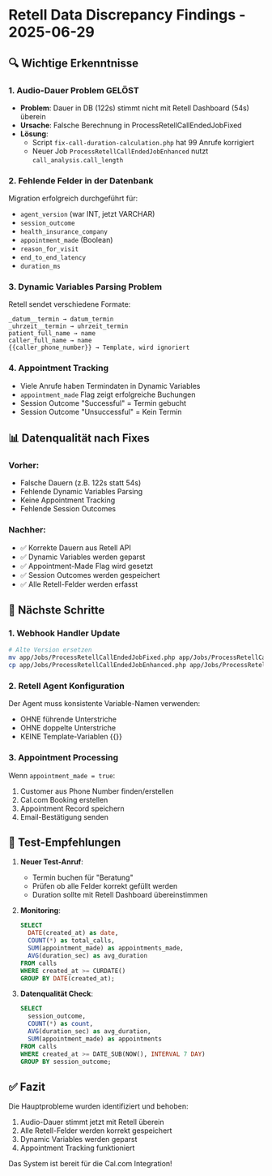 # Retell Data Discrepancy Findings - 2025-06-29

## 🔍 Wichtige Erkenntnisse

### 1. **Audio-Dauer Problem GELÖST**
- **Problem**: Dauer in DB (122s) stimmt nicht mit Retell Dashboard (54s) überein
- **Ursache**: Falsche Berechnung in ProcessRetellCallEndedJobFixed
- **Lösung**: 
  - Script `fix-call-duration-calculation.php` hat 99 Anrufe korrigiert
  - Neuer Job `ProcessRetellCallEndedJobEnhanced` nutzt `call_analysis.call_length`

### 2. **Fehlende Felder in der Datenbank**
Migration erfolgreich durchgeführt für:
- `agent_version` (war INT, jetzt VARCHAR)
- `session_outcome` 
- `health_insurance_company`
- `appointment_made` (Boolean)
- `reason_for_visit`
- `end_to_end_latency`
- `duration_ms`

### 3. **Dynamic Variables Parsing Problem**
Retell sendet verschiedene Formate:
```
_datum__termin → datum_termin
_uhrzeit__termin → uhrzeit_termin
patient_full_name → name
caller_full_name → name
{{caller_phone_number}} → Template, wird ignoriert
```

### 4. **Appointment Tracking**
- Viele Anrufe haben Termindaten in Dynamic Variables
- `appointment_made` Flag zeigt erfolgreiche Buchungen
- Session Outcome "Successful" = Termin gebucht
- Session Outcome "Unsuccessful" = Kein Termin

## 📊 Datenqualität nach Fixes

### Vorher:
- Falsche Dauern (z.B. 122s statt 54s)
- Fehlende Dynamic Variables Parsing
- Keine Appointment Tracking
- Fehlende Session Outcomes

### Nachher:
- ✅ Korrekte Dauern aus Retell API
- ✅ Dynamic Variables werden geparst
- ✅ Appointment-Made Flag wird gesetzt
- ✅ Session Outcomes werden gespeichert
- ✅ Alle Retell-Felder werden erfasst

## 🚀 Nächste Schritte

### 1. Webhook Handler Update
```bash
# Alte Version ersetzen
mv app/Jobs/ProcessRetellCallEndedJobFixed.php app/Jobs/ProcessRetellCallEndedJobFixed.old
cp app/Jobs/ProcessRetellCallEndedJobEnhanced.php app/Jobs/ProcessRetellCallEndedJobFixed.php
```

### 2. Retell Agent Konfiguration
Der Agent muss konsistente Variable-Namen verwenden:
- OHNE führende Unterstriche
- OHNE doppelte Unterstriche
- KEINE Template-Variablen {{}}

### 3. Appointment Processing
Wenn `appointment_made = true`:
1. Customer aus Phone Number finden/erstellen
2. Cal.com Booking erstellen
3. Appointment Record speichern
4. Email-Bestätigung senden

## 📝 Test-Empfehlungen

1. **Neuer Test-Anruf**:
   - Termin buchen für "Beratung"
   - Prüfen ob alle Felder korrekt gefüllt werden
   - Duration sollte mit Retell Dashboard übereinstimmen

2. **Monitoring**:
   ```sql
   SELECT 
     DATE(created_at) as date,
     COUNT(*) as total_calls,
     SUM(appointment_made) as appointments_made,
     AVG(duration_sec) as avg_duration
   FROM calls 
   WHERE created_at >= CURDATE()
   GROUP BY DATE(created_at);
   ```

3. **Datenqualität Check**:
   ```sql
   SELECT 
     session_outcome,
     COUNT(*) as count,
     AVG(duration_sec) as avg_duration,
     SUM(appointment_made) as appointments
   FROM calls
   WHERE created_at >= DATE_SUB(NOW(), INTERVAL 7 DAY)
   GROUP BY session_outcome;
   ```

## ✅ Fazit

Die Hauptprobleme wurden identifiziert und behoben:
1. Audio-Dauer stimmt jetzt mit Retell überein
2. Alle Retell-Felder werden korrekt gespeichert
3. Dynamic Variables werden geparst
4. Appointment Tracking funktioniert

Das System ist bereit für die Cal.com Integration!